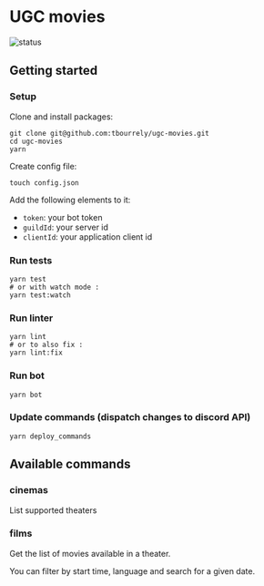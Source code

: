 # UGC movies

![status](https://github.com/tbourrely/ugc-movies/actions/workflows/workflow.yaml/badge.svg)

## Getting started

### Setup

Clone and install packages:

```
git clone git@github.com:tbourrely/ugc-movies.git
cd ugc-movies
yarn
```

Create config file:

```
touch config.json
```

Add the following elements to it:

- `token`: your bot token
- `guildId`: your server id
- `clientId`: your application client id

### Run tests

```
yarn test
# or with watch mode :
yarn test:watch
```

### Run linter

```
yarn lint
# or to also fix :
yarn lint:fix
```

### Run bot

```
yarn bot
```

### Update commands (dispatch changes to discord API)

```
yarn deploy_commands
```

## Available commands

### cinemas

List supported theaters

### films

Get the list of movies available in a theater.

You can filter by start time, language and search for a given date.

